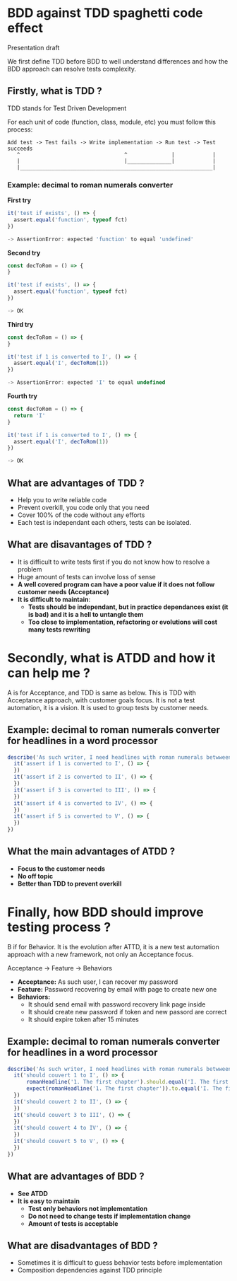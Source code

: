 # BDD against TDD spaghetti code effect


Presentation draft

We first define TDD before BDD to well understand differences and how the BDD approach can resolve tests complexity.


## Firstly, what is TDD ?


TDD stands for Test Driven Development

For each unit of code (function, class, module, etc) you must follow this process:

```
Add test -> Test fails -> Write implementation -> Run test -> Test succeeds
   ^                                 ^              |            |
   |                                 |______________|            |
   |_____________________________________________________________|
```


### Example: decimal to roman numerals converter


__First try__

```javascript
it('test if exists', () => {
  assert.equal('function', typeof fct)
})

-> AssertionError: expected 'function' to equal 'undefined'
```


__Second try__

```javascript
const decToRom = () => {
}

it('test if exists', () => {
  assert.equal('function', typeof fct)
})

-> OK
```


__Third try__

```javascript
const decToRom = () => {
}

it('test if 1 is converted to I', () => {
  assert.equal('I', decToRom(1))
})

-> AssertionError: expected 'I' to equal undefined
```


__Fourth try__

```javascript
const decToRom = () => {
  return 'I'
}

it('test if 1 is converted to I', () => {
  assert.equal('I', decToRom(1))
})

-> OK
```


## What are advantages of TDD ?


* Help you to write reliable code
* Prevent overkill, you code only that you need
* Cover 100% of the code without any efforts
* Each test is independant each others, tests can be isolated.


## What are disavantages of TDD ?


* It is difficult to write tests first if you do not know how to resolve a problem
* Huge amount of tests can involve loss of sense
* __A well covered program can have a poor value if it does not follow customer needs (Acceptance)__
* __It is difficult to maintain__:
    * __Tests should be independant, but in practice dependances exist (it is bad) and it is a hell to untangle them__
    * __Too close to implementation, refactoring or evolutions will cost many tests rewriting__


# Secondly, what is ATDD and how it can help me ?


A is for Acceptance, and TDD is same as below.
This is TDD with Acceptance approach, with customer goals focus.
It is not a test automation, it is a vision.
It is used to group tests by customer needs.


## Example: decimal to roman numerals converter for headlines in a word processor


```javascript
describe('As such writer, I need headlines with roman numerals betwween 1 and 5', () => {
  it('assert if 1 is converted to I', () => {
  })
  it('assert if 2 is converted to II', () => {
  })
  it('assert if 3 is converted to III', () => {
  })
  it('assert if 4 is converted to IV', () => {
  })
  it('assert if 5 is converted to V', () => {
  })
})
```


## What the main advantages of ATDD ?


* __Focus to the customer needs__
* __No off topic__
* __Better than TDD to prevent overkill__


# Finally, how BDD should improve testing process ?


B if for Behavior.
It is the evolution after ATTD, it is a new test automation approach with a new framework, not only an Acceptance focus.

Acceptance -> Feature -> Behaviors

* __Acceptance:__ As such user, I can recover my password
* __Feature:__ Password recovering by email with page to create new one
* __Behaviors:__ 
    * It should send email with password recovery link page inside
    * It should create new password if token and new passord are correct
    * It should expire token after 15 minutes


## Example: decimal to roman numerals converter for headlines in a word processor


```javascript
describe('As such writer, I need headlines with roman numerals betwween 1 and 5', () => {
  it('should couvert 1 to I', () => {
      romanHeadline('1. The first chapter').should.equal('I. The first chapter');
      expect(romanHeadline('1. The first chapter')).to.equal('I. The first chapter');
  })
  it('should couvert 2 to II', () => {
  })
  it('should couvert 3 to III', () => {
  })
  it('should couvert 4 to IV', () => {
  })
  it('should couvert 5 to V', () => {
  })
})
```


## What are advantages of BDD ?

* __See ATDD__
* __It is easy to maintain__
  * __Test only behaviors not implementation__
  * __Do not need to change tests if implementation change__
  * __Amount of tests is acceptable__


## What are disadvantages of BDD ?


* Sometimes it is difficult to guess behavior tests before implementation
* Composition dependencies against TDD principle

